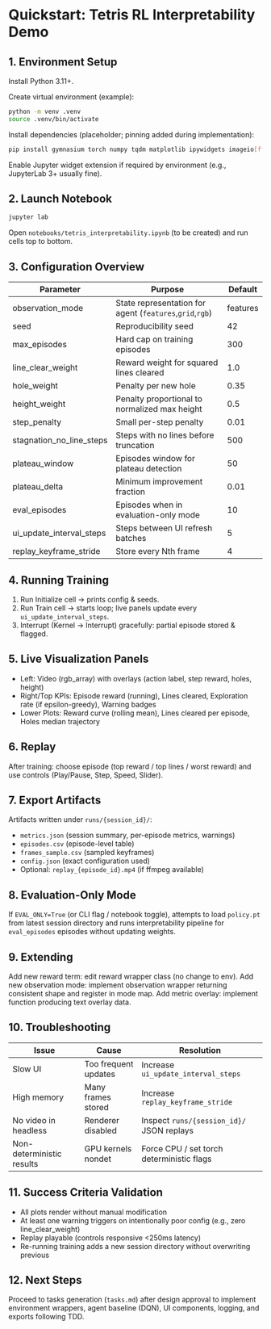 # Quickstart: Tetris RL Interpretability Demo

## 1. Environment Setup

Install Python 3.11+.

Create virtual environment (example):

```bash
python -m venv .venv
source .venv/bin/activate
```

Install dependencies (placeholder; pinning added during implementation):

```bash
pip install gymnasium torch numpy tqdm matplotlib ipywidgets imageio[ffmpeg]
```
Enable Jupyter widget extension if required by environment (e.g., JupyterLab 3+ usually fine).

## 2. Launch Notebook

```bash
jupyter lab
```

Open `notebooks/tetris_interpretability.ipynb` (to be created) and run cells top to bottom.

## 3. Configuration Overview

| Parameter | Purpose | Default |
|-----------|---------|---------|
| observation_mode | State representation for agent (`features`,`grid`,`rgb`) | features |
| seed | Reproducibility seed | 42 |
| max_episodes | Hard cap on training episodes | 300 |
| line_clear_weight | Reward weight for squared lines cleared | 1.0 |
| hole_weight | Penalty per new hole | 0.35 |
| height_weight | Penalty proportional to normalized max height | 0.5 |
| step_penalty | Small per-step penalty | 0.01 |
| stagnation_no_line_steps | Steps with no lines before truncation | 500 |
| plateau_window | Episodes window for plateau detection | 50 |
| plateau_delta | Minimum improvement fraction | 0.01 |
| eval_episodes | Episodes when in evaluation-only mode | 10 |
| ui_update_interval_steps | Steps between UI refresh batches | 5 |
| replay_keyframe_stride | Store every Nth frame | 4 |

## 4. Running Training

1. Run Initialize cell → prints config & seeds.
2. Run Train cell → starts loop; live panels update every `ui_update_interval_steps`.
3. Interrupt (Kernel -> Interrupt) gracefully: partial episode stored & flagged.

## 5. Live Visualization Panels

- Left: Video (rgb_array) with overlays (action label, step reward, holes, height)
- Right/Top KPIs: Episode reward (running), Lines cleared, Exploration rate (if epsilon-greedy), Warning badges
- Lower Plots: Reward curve (rolling mean), Lines cleared per episode, Holes median trajectory

## 6. Replay

After training: choose episode (top reward / top lines / worst reward) and use controls (Play/Pause, Step, Speed, Slider).

## 7. Export Artifacts

Artifacts written under `runs/{session_id}/`:

- `metrics.json` (session summary, per-episode metrics, warnings)
- `episodes.csv` (episode-level table)
- `frames_sample.csv` (sampled keyframes)
- `config.json` (exact configuration used)
- Optional: `replay_{episode_id}.mp4` (if ffmpeg available)

## 8. Evaluation-Only Mode

If `EVAL_ONLY=True` (or CLI flag / notebook toggle), attempts to load `policy.pt` from latest session directory and runs interpretability pipeline for `eval_episodes` episodes without updating weights.

## 9. Extending

Add new reward term: edit reward wrapper class (no change to env). Add new observation mode: implement observation wrapper returning consistent shape and register in mode map. Add metric overlay: implement function producing text overlay data.

## 10. Troubleshooting

| Issue | Cause | Resolution |
|-------|-------|-----------|
| Slow UI | Too frequent updates | Increase `ui_update_interval_steps` |
| High memory | Many frames stored | Increase `replay_keyframe_stride` |
| No video in headless | Renderer disabled | Inspect `runs/{session_id}/` JSON replays |
| Non-deterministic results | GPU kernels nondet | Force CPU / set torch deterministic flags |

## 11. Success Criteria Validation

- All plots render without manual modification
- At least one warning triggers on intentionally poor config (e.g., zero line_clear_weight)
- Replay playable (controls responsive <250ms latency)
- Re-running training adds a new session directory without overwriting previous

## 12. Next Steps

Proceed to tasks generation (`tasks.md`) after design approval to implement environment wrappers, agent baseline (DQN), UI components, logging, and exports following TDD.
